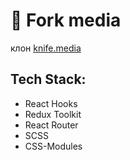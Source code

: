 # :fork_and_knife: Fork media

клон [knife.media](knife.media)

## Tech Stack:

- React Hooks
- Redux Toolkit
- React Router
- SCSS
- CSS-Modules
